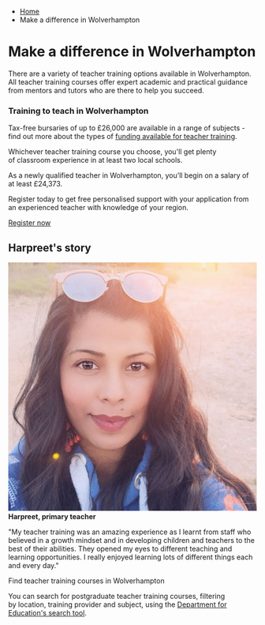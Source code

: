 *   [Home](/)
*   Make a difference in Wolverhampton

Make a difference in Wolverhampton
==================================

There are a variety of teacher training options available in Wolverhampton. All teacher training courses offer expert academic and practical guidance from mentors and tutors who are there to help you succeed.

### Training to teach in Wolverhampton

Tax-free bursaries of up to £26,000 are available in a range of subjects - find out more about the types of [funding available for teacher training](https://getintoteaching.education.gov.uk/funding-my-teacher-training/bursaries-and-scholarships-for-teacher-training).

Whichever teacher training course you choose, you'll get plenty of classroom experience in at least two local schools.

As a newly qualified teacher in Wolverhampton, you’ll begin on a salary of at least £24,373.

Register today to get free personalised support with your application from an experienced teacher with knowledge of your region.

[Register now](https://register.getintoteaching.education.gov.uk/register)

Harpreet's story
----------------

![](/sites/default/files/Harpreet%202.jpg)**Harpreet, primary teacher**  
  
"My teacher training was an amazing experience as I learnt from staff who believed in a growth mindset and in developing children and teachers to the best of their abilities. They opened my eyes to different teaching and learning opportunities. I really enjoyed learning lots of different things each and every day."

Find teacher training courses in Wolverhampton

You can search for postgraduate teacher training courses, filtering by location, training provider and subject, using the [Department for Education's search tool](https://www.gov.uk/find-postgraduate-teacher-training-courses).